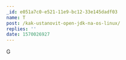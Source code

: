 ```yaml
---
_id: e051a7c0-e521-11e9-bc12-33e145dadf03
name: T
post: /kak-ustanovit-open-jdk-na-os-linux/
replies: ''
date: 1570026927
---
```

G
